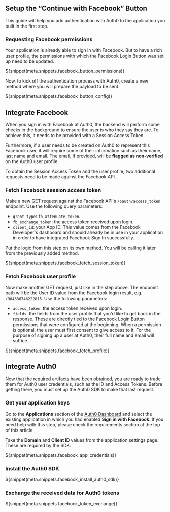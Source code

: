 ## Setup the “Continue with Facebook” Button

This guide will help you add authentication with Auth0 to the application you built in the first step.

### Requesting Facebook permissions

Your application is already able to sign in with Facebook. But to have a rich user profile, the permissions with which the Facebook Login Button was set up need to be updated.

${snippet(meta.snippets.facebook_button_permissions)}

Now, to kick off the authentication process with Auth0, create a new method where you will prepare the payload to be sent. 

${snippet(meta.snippets.facebook_button_config)}

## Integrate Facebook

When you sign in with Facebook at Auth0, the backend will perform some checks in the background to ensure the user is who they say they are. To achieve this, it needs to be provided with a Session Access Token. 

Furthermore, if a user needs to be created on Auth0 to represent this Facebook user, it will require some of their information such as their name, last name and email. The email, if provided, will be **flagged as non-verified** on the Auth0 user profile.

To obtain the Session Access Token and the user profile, two additional requests need to be made against the Facebook API.

### Fetch Facebook session access token

Make a new GET request against the Facebook API's `/oauth/access_token` endpoint.
Use the following query parameters:
- `grant_type`: `fb_attenuate_token`.
- `fb_exchange_token`: the access token received upon login.
- `client_id`: your App ID. This value comes from the Facebook Developer's dashboard and should already be in use in your application in order to have integrated Facebook Sign In successfully.

Put the logic from this step on its own method. You will be calling it later from the previously added method.

${snippet(meta.snippets.facebook_fetch_session_token)}

### Fetch Facebook user profile

Now make another GET request, just like in the step above. The endpoint path will be the User ID value from the Facebook login result, e.g. `/904636746222815`.
Use the following parameters:
- `access_token`: the access token received upon login.
- `fields`: the fields from the user profile that you'd like to get back in the response. These are directly tied to the Facebook Login Button permissions that were configured at the beginning. When a permission is optional, the user must first consent to give access to it. For the purpose of signing up a user at Auth0, their full name and email will suffice. 

${snippet(meta.snippets.facebook_fetch_profile)}

## Integrate Auth0

Now that the required artifacts have been obtained, you are ready to trade them for Auth0 user credentials, such as the ID and Access Tokens. Before getting there, you must set up the Auth0 SDK to make that last request.

### Get your application keys

Go to the **Applications** section of the [Auth0 Dashboard](https://manage.auth0.com/) and select the existing application in which you had enabled **Sign in with Facebook**. If you need help with this step, please check the requirements section at the top of this article.

Take the **Domain** and **Client ID** values from the application settings page. These are required by the SDK.

${snippet(meta.snippets.facebook_app_credentials)}

### Install the Auth0 SDK

${snippet(meta.snippets.facebook_install_auth0_sdk)}

### Exchange the received data for Auth0 tokens

${snippet(meta.snippets.facebook_token_exchange)}
